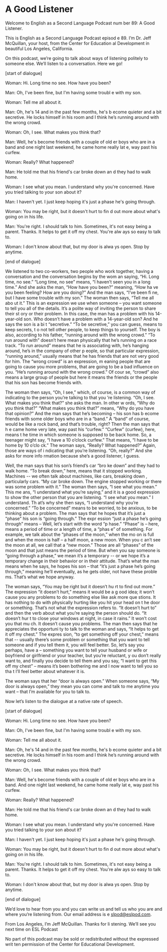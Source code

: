 # A Good Listener

Welcome to English as a Second Language Podcast num ber 89: A Good Listener.

This is English as a Second Language Podcast episod e 89. I’m Dr. Jeff McQuillan, your host, from the Center for Education al Development in beautiful Los Angeles, California.

On this podcast, we’re going to talk about ways of listening politely to someone else. We’ll listen to a conversation. Here we go!

[start of dialogue]

Woman: Hi. Long time no see. How have you been?

Man: Oh, I've been fine, but I'm having some troubl e with my son.

Woman: Tell me all about it.

Man: Oh, he's 14 and in the past few months, he's b ecome quieter and a bit secretive. He locks himself in his room and I think  he’s running around with the wrong crowd.

Woman: Oh, I see. What makes you think that?

Man: Well, he's become friends with a couple of old er boys who are in a band and one night last weekend, he came home really lat e, way past his curfew.

Woman: Really? What happened?

Man: He told me that his friend's car broke down an d they had to walk home.

Woman: I see what you mean. I understand why you're  concerned. Have you tried talking to your son about it?

Man: I haven't yet. I just keep hoping it's just a phase he's going through.

Woman: You may be right, but it doesn't hurt to fin d out more about what's going on in his life.

Man: You're right. I should talk to him. Sometimes,  it's not easy being a parent. Thanks. It helps to get it off my chest. You're alw ays so easy to talk to.

Woman: I don't know about that, but my door is alwa ys open. Stop by anytime.

[end of dialogue]

We listened to two co-workers, two people who work together, having a conversation and the conversation begins by the wom an saying, “Hi. Long time, no see.” “Long time, no see” means, “I haven’t seen  you in a long time.” And she asks the man, “How have you been?” meaning, “How ha ve you been feeling? How are you doing?” And the man says, “I’ve been fi ne, but I have some trouble with my son.” The woman then says, “Tell me all abo ut it.” This is an expression we use when someone – you want someone to tell you all of the details. It’s a polite way of inviting the person to share their st ory or their problem. In this case, the man has a problem with his 14-year-old son. Who  doesn’t have a problem with a 14-year-old son? And he says the son is a bi t “secretive.” “To be secretive,” you can guess, means to keep secrets, t o not tell other people, to keep things to yourself. The boy is also, according  to his father, “running around with the wrong crowd.” “To run around with” doesn’t  here mean physically that he’s running on a race track. “To run around” means  that he is associating with, he’s hanging around, he’s in the company of other p eople, so that particular expression, “running around,” usually means that he  has friends that are not very good for him. The “wrong crowd” is an expression, m eaning people that are going to cause you more problems, that are going to  be a bad influence on you. “He’s running around with the wrong crowd.” Of cour se, “crowd” also means a large group of people but here it means the friends  or the people that his son has become friends with.

The woman then says, “Oh, I see,” which, of course,  is a common way of indicating to the person you’re talking to that you ’re listening. “Oh, I see. What makes you think that?” she asks the man. In other w ords, “Why do you think that?” “What makes you think that?” means, “Why do you have that opinion?” And the man says that he’s becoming – his son has b ecome friends with some older boys who are in a “band.” A “band” of course,  would be like a rock band, and that’s trouble, right? Then the man says that h e came home very late, way past his “curfew.” “Curfew” (curfew), here, means t he time in which someone is supposed to be back home. So, a teenager might say,  “I have a 10 o’clock curfew.” That means, “I have to be home by 10 o’clo ck.” The woman says, “Really? What happened?” Again, those are ways of i ndicating that you’re listening. “Oh, really?” And she asks for more info rmation because she’s a good listener, I guess.

 Well, the man says that his son’s friend’s car “bro ke down” and they had to walk home. “To break down,” here, means that it stopped working. Machines -- we often talk about machines, like cars, breaking down , particularly cars. “My car broke down. The engine stopped working or there was  some problem with it.” The woman then says, “I see what you mean.” This me ans, “I understand what you’re saying,” and it is a good expression to show  the other person that you are listening. “I see what you mean.”  I understand. Th at’s why she then says, “I understand why you’re concerned.” “To be concerned”  means to be worried, to be anxious, to be thinking about a problem. The man  says that he hopes that it’s just a “phase” his son is “going through.” The expr ession “just a phase he’s going through” means – Well, let’s start with the word “p hase.” “Phase” is – here, means a period of time or a length of time, a “phas e” of something.  For example, we talk about the “phases of the moon,” when the mo on is full and when the moon is half – a half moon, a new moon.  When you c an’t see the moon at all, we call that a “new moon.” Those are all “phases” of the moon and that just means the period of time. But when you say someone is “going through a phase,” we mean it’s a temporary -- or we hope it’s  a temporary change in their behavior or in their attitude.  That’s what the man  means when he says, he hopes his son – that “it’s just a phase he’s going through,” meaning he’ll eventually, as he gets older, not have these proble ms. That’s what we hope anyway.

The woman says, “You may be right but it doesn’t hu rt to find out more.” The expression “it doesn’t hurt,” means it would be a g ood idea; it won’t cause you any problems to do something else like ask more que stions. It has nothing to do with physically hurting like you hit your head on t he door or something. That’s not what the expression refers to. “It doesn’t hurt to”  and then the verb about what you’re saying the person should do. “It doesn’t hur t to close your windows at night, in case it rains.” It won’t cost you that mu ch. It doesn’t cause you problems. The man then says that he appreciates the opportuni ty to talk to the woman and says, “It helps to get it off my chest.” The expres sion, “to get something off your chest,” means that -- usually there’s some problem or something that you want to tell someone and if you tell them it, you will feel  better. So, let’s say you perhaps, have a – something you want to tell your husband or  wife or boyfriend or girlfriend or your teacher, but you’re reluctant, y ou don’t really want to, and finally you decide to tell them and you say, “I want to get  this off my chest” – means it’s been bothering me and I now want to tell you so tha t I’ll feel better about whatever it is.

The woman says that her “door is always open.” When  someone says, “My door is always open,” they mean you can come and talk to  me anytime you want – that I’m available for you to talk to.

Now let’s listen to the dialogue at a native rate of speech.

[start of dialogue]

Woman: Hi. Long time no see. How have you been?

Man: Oh, I've been fine, but I'm having some troubl e with my son.

Woman: Tell me all about it.

Man: Oh, he's 14 and in the past few months, he's b ecome quieter and a bit secretive. He locks himself in his room and I think  he’s running around with the wrong crowd.

Woman: Oh, I see. What makes you think that?

Man: Well, he's become friends with a couple of old er boys who are in a band. And one night last weekend, he came home really lat e, way past his curfew.

Woman: Really? What happened?

Man: He told me that his friend's car broke down an d they had to walk home.

Woman: I see what you mean. I understand why you're  concerned. Have you tried talking to your son about it?

Man: I haven't yet. I just keep hoping it's just a phase he's going through.

Woman: You may be right, but it doesn't hurt to fin d out more about what's going on in his life.

Man: You're right. I should talk to him. Sometimes,  it's not easy being a parent. Thanks. It helps to get it off my chest. You're alw ays so easy to talk to.

Woman: I don't know about that, but my door is alwa ys open. Stop by anytime.

[end of dialogue]

We’d love to hear from you and you can write us and  tell us who you are and where you’re listening from. Our email address is e slpod@eslpod.com.

From Los Angeles, I’m Jeff McQuillan. Thanks for li stening. We’ll see you next time on ESL Podcast

 No part of this podcast may be sold or redistributed without the expressed writ ten permission of the Center for Educational Development.


